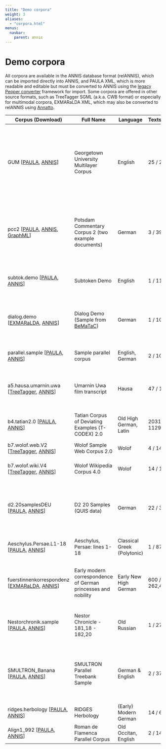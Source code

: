 ```yaml
---
title: "Demo corpora"
weight: 3
aliases:
  - "corpora.html"
menus:
  navbar:
    parent: annis
---
```


# Demo corpora

All corpora are available in the ANNIS database format (relANNIS), which can be imported directly into ANNIS, and PAULA XML, which is more readable and editable but must be converted to ANNIS using the [legacy Pepper converter](../../archive-2015-2025/pepper/) framework for import. Some corpora are offered in other source formats, such as TreeTagger SGML (a.k.a. CWB format) or especially for multimodal corpora, EXMARaLDA XML, which may also be converted to relANNIS using [Annatto](../../annatto).


|  Corpus (Download)       |  Full Name | Language | Texts/Tokens | Annotations | Source |
| ------------------------ | ---------- | -------- | ------------ | ----------- | ------ |
| GUM [[PAULA](https://github.com/amir-zeldes/gum/tree/master/paula), [ANNIS](https://github.com/amir-zeldes/gum/tree/master/annis)] | Georgetown University Multilayer Corpus | English |  25 / 22656 | Multiple POS, lemma, constituent trees, dependency trees, coreference, entity types, rhetorical structure, information status, TEI structure | [Georgetown Linguistics](http://corpling.uis.georgetown.edu/gum/) |
| pcc2 [[PAULA](../../corpora/pcc2_PAULA.zip), [ANNIS](../../corpora/pcc2_v7_relANNIS.zip), [GraphML](../../corpora/pcc2_v7_graphml.zip)] | Potsdam Commentary Corpus 2 (two example documents) | German | 3 / 399 | POS, lemma, morphology, constituent trees, dependency trees, coreference, rhetorical structure, information structure  | [SFB632/D1](https://www.sfb632.uni-potsdam.de/project_d1.html) |
|subtok.demo [[PAULA](../../corpora/subtok.demo_PAULA.zip), [ANNIS](../../corpora/subtok.demo_relANNIS.zip)]|Subtoken Demo|English|1 / 11|Diplomatic transcription, lemma, line, page, norm, pos, rend|[SFB632/D1](https://www.sfb632.uni-potsdam.de/project_d1.html)|
|dialog.demo [[EXMARaLDA](../../corpora/dialog.demo_EXMARaLDA.zip), [ANNIS](../../corpora/dialog.demo_relANNIS.zip)]|Dialog Demo (Sample from [BeMaTaC](https://www.linguistik.hu-berlin.de/institut/professuren/korpuslinguistik/forschung/bematac))|German|1 / 102|Spoken word forms, normalization and utterances for two speakers, time-aligned audio|[SFB632/D1](https://www.sfb632.uni-potsdam.de/project_d1.html)|
|parallel.sample [[PAULA](../../corpora/parallel.sample.zip), [ANNIS](../../corpora/parallel.sample_relAnnis.zip)]|Sample parallel corpus|English, German|2 / 10|POS, lemma, alignment, alignment type (good/fuzzy)|[SFB632/D1](https://www.sfb632.uni-potsdam.de/project_d1.html)|
|a5.hausa.umarnin.uwa [[TreeTagger](../../corpora/a5.hausa.umarnin.uwa_V2_TreeTagger.zip), [ANNIS](../../corpora/a5.hausa.umarnin.uwa_V2_relANNIS.zip)]|Umarnin Uwa film transcript|Hausa|47 / 10194|Automatic POS, speakers, extralinguistic info, foreign words/code-switching|[SFB632/A5](https://www.sfb632.uni-potsdam.de/project_a5.html) and [D1](https://www.sfb632.uni-potsdam.de/project_d1.html)|
|b4.tatian2.0 [[PAULA](../../corpora/b4.tatian2.0.zip), [ANNIS](../../corpora/b4.tatian2.0_relAnnis.zip)]|Tatian Corpus of Deviating Examples (T-CODEX) 2.0|Old High German, Latin|2031 / 11295|POS, chunks, grammatical function, information structure|[SFB632/B4](https://www.sfb632.uni-potsdam.de/project_b4.html); edition text courtesy of [Vandenhoeck & Ruprecht](http://www.v-r.de/en/)|
|b7.wolof.web.V2 [[TreeTagger](../../corpora/b7.wolof.web.V2.zip), [ANNIS](../../corpora/b7.wolof.web.V2_relANNIS.zip)]|Wolof Sample Web Corpus 2.0|Wolof|4 / 14676|POS, sentence segmentation|[SFB632/B7](https://www.sfb632.uni-potsdam.de/project_b7.html) and [D1](https://www.sfb632.uni-potsdam.de/project_d1.html)|
|b7.wolof.wiki.V4 [[TreeTagger](../../corpora/b7.wolof.wiki.V4.zip), [ANNIS](../../corpora/b7.wolof.wiki.V4_relANNIS.zip)]|Wolof Wikipedia Corpus 4.0|Wolof|14 / 12738|POS, sentence segmentation, English translations|[SFB632/B7](https://www.sfb632.uni-potsdam.de/project_b7.html) and [D1](https://www.sfb632.uni-potsdam.de/project_d1.html)|
|d2.20samplesDEU [[PAULA](../../corpora/d2.20samplesDEU.zip), [ANNIS](../../corpora/d2.20samplesDEU_relAnnis.zip)]|D2 20 Samples (QUIS data)|German|22 / 382|POS, aligned audio, accent, tones, information structure, grammatical function, morphology|[SFB632/D2](https://www.sfb632.uni-potsdam.de/project_d2.html)|
|Aeschylus.Persae.L1-18 [[PAULA](../../corpora/Aeschylus.Persae.L1-18_PAULA.zip), [ANNIS](../../corpora/Aeschylus.Persae.L1-18_relAnnis.zip)]|Aeschylus, Persae: lines 1-18|Classical Greek (Polytonic)|1 / 87|POS, lemma, grammatical function, labeled syntax trees |Francesco Mambrini / [Perseus Project](http://www.perseus.tufts.edu/hopper/), Tufts University|
|fuerstinnenkorrespondenz [[EXMARaLDA](../../corpora/fuerstinnenkorrespondenz_exb.zip), [ANNIS](../../corpora/fuerstinnenkorrespondenz_relANNIS.zip)]|Early modern correspondence of German princesses and nobility|Early New High German|600 / 262,468|POS, lemma, clauses, grammatical function, normalization, orthography, politeness|Courtesy of the Lehrstuhl für Indogermanistik, Universität Jena [[website](http://dwee.eu/Rosemarie_Luehr/?Projekte___DFG-Projekte___Fruehneuzeitliche_Fuerstinnenkorrespondenz_im_mitteldeutschen_Raum)]|
|Nestorchronik.sample [[PAULA](../../corpora/Nestorchronik.sample_PAULA.zip), [ANNIS](../../corpora/Nestorchronik.sample_relAnnis.zip)]|Nestor Chronicle - 181,18 - 182,20|Old Russian|1 / 273|POS/morphology, clause-level syntax trees|Courtesy of [Roland Meyer / Institut für Slawistik , Humboldt-Universität zu Berlin](https://www.slawistik.hu-berlin.de/de/member/meyerrol)|
|SMULTRON_Banana [[PAULA](../../corpora/SMULTRON_Banana_PAULA.zip), [ANNIS](../../corpora/SMULTRON_Banana_relAnnis.zip)]|SMULTRON Parallel Treebank Sample|German & English|2 / 3782|POS, syntax trees, word and phrase level alignment with alignment quality; for German: lemma, morphology, entities|Courtesy of the [Institut für Computerlinguistik, Universität Zürich](http://www.cl.uzh.ch/)|
|ridges.herbology [[PAULA](http://korpling.german.hu-berlin.de/ridges/download_en.html), [ANNIS](http://korpling.german.hu-berlin.de/ridges/download_en.html)]|RIDGES Herbology|(Early) Modern German|14 / 63734|see [RIDGES documentation](https://www.linguistik.hu-berlin.de/en/institut-en/professuren-en/korpuslinguistik/research/ridges-projekt/Dokumentation)|[RIDGES Project](https://www.linguistik.hu-berlin.de/en/institut-en/professuren-en/korpuslinguistik/research/ridges-projekt)|
|Align1_992  [[PAULA](../../corpora/OldOccitanPaula.zip), [ANNIS](../../corpora/OldOccitanRelAnnis.zip)]|Roman de Flamenca Parallel Corpus|Old Occitan, English|2 / 14166|see [Flamenca documentation](http://nlp.indiana.edu/~obscrivn/Introduction.html)|[Olga Scrivner, Indiana University](http://nlp.indiana.edu/~obscrivn/)|
